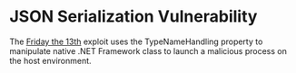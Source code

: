# JSON Serialization Vulnerability

The [Friday the 13th](https://www.blackhat.com/docs/us-17/thursday/us-17-Munoz-Friday-The-13th-JSON-Attacks-wp.pdf) exploit uses the TypeNameHandling property to manipulate native .NET Framework class to launch a malicious process on the host environment.


